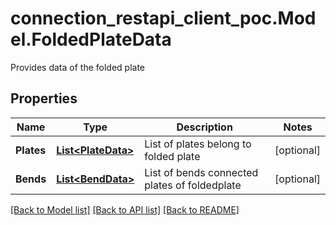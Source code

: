 # connection_restapi_client_poc.Model.FoldedPlateData
Provides data of the folded plate

## Properties

Name | Type | Description | Notes
------------ | ------------- | ------------- | -------------
**Plates** | [**List&lt;PlateData&gt;**](PlateData.md) | List of plates belong to folded plate | [optional] 
**Bends** | [**List&lt;BendData&gt;**](BendData.md) | List of bends connected plates of foldedplate | [optional] 

[[Back to Model list]](../README.md#documentation-for-models) [[Back to API list]](../README.md#documentation-for-api-endpoints) [[Back to README]](../README.md)

